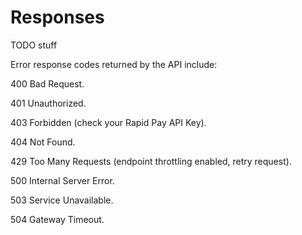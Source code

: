 # Responses
TODO stuff

Error response codes returned by the API include:

400	Bad Request.

401	Unauthorized.

403	Forbidden (check your Rapid Pay API Key).

404	Not Found.

429	Too Many Requests (endpoint throttling enabled, retry request).

500	Internal Server Error.

503	Service Unavailable.

504	Gateway Timeout.